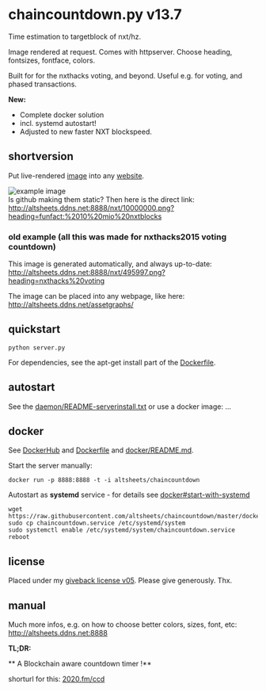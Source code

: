 # chaincountdown.py v13.7

Time estimation to targetblock of nxt/hz. 

Image rendered at request. Comes with httpserver.
Choose heading, fontsizes, fontface, colors.

Built for for the nxthacks voting, and beyond. Useful e.g. for voting, and phased transactions.

**New:** 
* Complete docker solution
* incl. systemd autostart! 
* Adjusted to new faster NXT blockspeed.

## shortversion

Put live-rendered [image](http://altsheets.ddns.net:8888/nxt/10000000.png?heading=funfact:%2010%20mio%20nxtblocks) into any [website](https://nxtforum.org/index.php?topic=9735).

![example image](http://altsheets.ddns.net:8888/nxt/10000000.png?heading=funfact:%2010%20mio%20nxtblocks)  
Is github making them static? Then here is the direct link:  
http://altsheets.ddns.net:8888/nxt/10000000.png?heading=funfact:%2010%20mio%20nxtblocks 


### old example (all this was made for nxthacks2015 voting countdown)

This image is generated automatically, and always up-to-date:  
http://altsheets.ddns.net:8888/nxt/495997.png?heading=nxthacks%20voting   

The image can be placed into any webpage, like here:  
http://altsheets.ddns.net/assetgraphs/

## quickstart

    python server.py

For dependencies, see the apt-get install part of the [Dockerfile](docker/Dockerfile).

## autostart

See the [daemon/README-serverinstall.txt](daemon/README-serverinstall.txt) or use a docker image: ...
    
## docker

See [DockerHub](https://hub.docker.com/r/altsheets/chaincountdown/) and [Dockerfile](docker/Dockerfile) and [docker/README.md](docker/README.md).  

Start the server manually:

    docker run -p 8888:8888 -t -i altsheets/chaincountdown
    
Autostart as **systemd** service - for details see [docker#start-with-systemd](docker#start-with-systemd)

	wget https://raw.githubusercontent.com/altsheets/chaincountdown/master/docker/chaincountdown.service
    sudo cp chaincountdown.service /etc/systemd/system
    sudo systemctl enable /etc/systemd/system/chaincountdown.service
    reboot

## license

Placed under my [giveback license v05](http://altsheets.ddns.net/give). Please give generously. Thx.

## manual

Much more infos, e.g. on how to choose better colors, sizes, font, etc:  
http://altsheets.ddns.net:8888

**TL;DR:**
 
** A Blockchain aware countdown timer !**

shorturl for this: [2020.fm/ccd](http://2020.fm/ccd)


